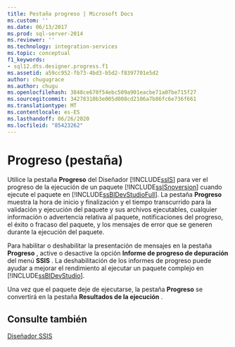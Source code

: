 ```yaml
---
title: Pestaña progreso | Microsoft Docs
ms.custom: ''
ms.date: 06/13/2017
ms.prod: sql-server-2014
ms.reviewer: ''
ms.technology: integration-services
ms.topic: conceptual
f1_keywords:
- sql12.dts.designer.progress.f1
ms.assetid: a59cc952-fb73-4bd3-b5d2-f8397701e5d2
author: chugugrace
ms.author: chugu
ms.openlocfilehash: 3848ce670f54ebc509a901eacbe71a07be715f27
ms.sourcegitcommit: 34278310b3e005d008cd2106a7b86fc6e736f661
ms.translationtype: MT
ms.contentlocale: es-ES
ms.lasthandoff: 06/26/2020
ms.locfileid: "85423262"
---
```

# <a name="progress-tab"></a>Progreso (pestaña)
  Utilice la pestaña **Progreso** del Diseñador [!INCLUDE[ssIS](../includes/ssis-md.md)] para ver el progreso de la ejecución de un paquete [!INCLUDE[ssISnoversion](../includes/ssisnoversion-md.md)] cuando ejecute el paquete en [!INCLUDE[ssBIDevStudioFull](../includes/ssbidevstudiofull-md.md)]. La pestaña **Progreso** muestra la hora de inicio y finalización y el tiempo transcurrido para la validación y ejecución del paquete y sus archivos ejecutables, cualquier información o advertencia relativa al paquete, notificaciones del progreso, el éxito o fracaso del paquete, y los mensajes de error que se generen durante la ejecución del paquete.  
  
  Para habilitar o deshabilitar la presentación de mensajes en la pestaña **Progreso** , active o desactive la opción **Informe de progreso de depuración** del menú **SSIS** . La deshabilitación de los informes de progreso puede ayudar a mejorar el rendimiento al ejecutar un paquete complejo en [!INCLUDE[ssBIDevStudio](../includes/ssbidevstudio-md.md)].  
  
 Una vez que el paquete deje de ejecutarse, la pestaña **Progreso** se convertirá en la pestaña **Resultados de la ejecución** .  
  
## <a name="see-also"></a>Consulte también  
 [Diseñador SSIS](ssis-designer.md)  
  
  
